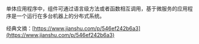 单体应用程序中，组件可通过语言级方法或者函数相互调用，基于微服务的应用程序是一个运行在多台机器上的分布式系统。

经典文摘：[https://www.jianshu.com/p/546ef242b6a3](https://www.jianshu.com/p/546ef242b6a3)

